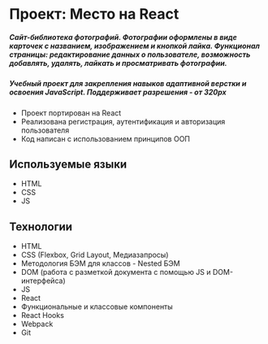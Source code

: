 # Проект: Место на React

##### Сайт-библиотека фотографий. Фотографии оформлены в виде карточек с названием, изображением и кнопкой лайка. Функционал страницы: редактирование данных о пользователе, возможность добавлять, удалять, лайкать и просматривать фотографии. #####
##### Учебный проект для закрепления навыков адаптивной верстки и освоения JavaScript. Поддерживает разрешения - от 320px #####

* Проект портирован на React
* Реализована регистрация, аутентификация и авторизация пользователя
* Код написан с использованием принципов ООП

## Используемые языки ##
* HTML
* CSS
* JS

## Технологии ##
* HTML
* CSS (Flexbox, Grid Layout, Медиазапросы)
* Методология БЭМ для классов - Nested БЭМ
* DOM (работа с разметкой документа с помощью JS и DOM-интерфейса)
* JS
* React
* Функциональные и классовые компоненты
* React Hooks
* Webpack
* Git


